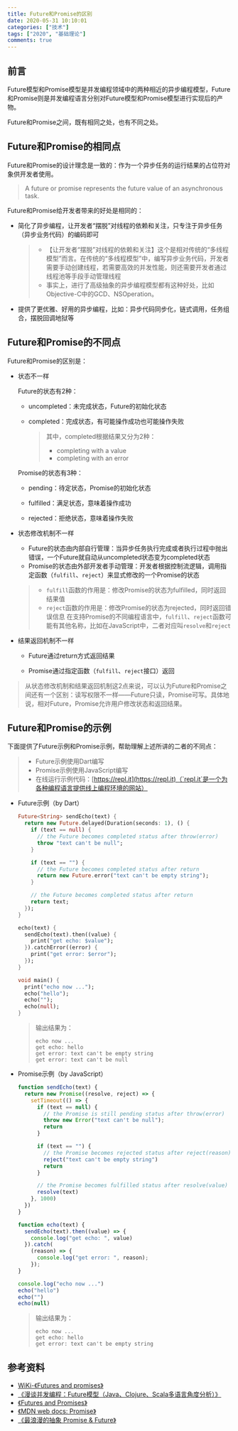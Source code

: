 ```yaml
---
title: Future和Promise的区别
date: 2020-05-31 10:10:01
categories: ["技术"]
tags: ["2020", "基础理论"]
comments: true
---
```


## 前言

Future模型和Promise模型是并发编程领域中的两种相近的异步编程模型，Future和Promise则是并发编程语言分别对Future模型和Promise模型进行实现后的产物。

Future和Promise之间，既有相同之处，也有不同之处。

<!-- more -->

## Future和Promise的相同点

Future和Promise的设计理念是一致的：作为一个异步任务的运行结果的占位符对象供开发者使用。

> A future or promise represents the future value of an asynchronous task.

Future和Promise给开发者带来的好处是相同的：

- 简化了异步编程，让开发者“摆脱”对线程的依赖和关注，只专注于异步任务（异步业务代码）的编码即可

  > - 【让开发者“摆脱”对线程的依赖和关注】这个是相对传统的“多线程模型”而言。在传统的“多线程模型”中，编写异步业务代码，开发者需要手动创建线程，若需要高效的并发性能，则还需要开发者通过线程池等手段手动管理线程
  > - 事实上，进行了高级抽象的异步编程模型都有这种好处，比如Objective-C中的GCD、NSOperation。
  
- 提供了更优雅、好用的异步编程，比如：异步代码同步化，链式调用，任务组合，摆脱回调地狱等

## Future和Promise的不同点

Future和Promise的区别是：

- 状态不一样

    Future的状态有2种：
    
    - uncompleted：未完成状态，Future的初始化状态
    - completed：完成状态，有可能操作成功也可能操作失败
      
      > 其中，completed根据结果又分为2种：
      > - completing with a value
      > - completing with an error
    
    
    
    Promise的状态有3种：
    
    - pending：待定状态，Promise的初始化状态
    
    - fulfilled：满足状态，意味着操作成功
    
    - rejected：拒绝状态，意味着操作失败
    
       
    
- 状态修改机制不一样

    - Future的状态由内部自行管理：当异步任务执行完成或者执行过程中抛出错误，一个Future就自动从uncompleted状态变为completed状态
    - Promise的状态由外部开发者手动管理：开发者根据控制流逻辑，调用指定函数（`fulfill`、`reject`）来显式修改的一个Promise的状态

    > - `fulfill`函数的作用是：修改Promise的状态为fulfilled，同时返回结果值
    > - `reject`函数的作用是：修改Promise的状态为rejected，同时返回错误信息
    > 在支持Promise的不同编程语言中，`fulfill`、`reject`函数可能有其他名称，比如在JavaScript中，二者对应叫`resolve`和`reject`

    

- 结果返回机制不一样

   - Future通过return方式返回结果
   
   - Promise通过指定函数（`fulfill`、`reject`接口）返回
   
      

> 从状态修改机制和结果返回机制这2点来说，可以认为Future和Promise之间还有一个区别：读写权限不一样——Future只读，Promise可写。具体地说，相对Future，Promise允许用户修改状态和返回结果。


## Future和Promise的示例

下面提供了Future示例和Promise示例，帮助理解上述所讲的二者的不同点：

> - Future示例使用Dart编写
> - Promise示例使用JavaScript编写
> - 在线运行示例代码：[https://repl.it](https://repl.it)（`repl.it`是一个为各种编程语言提供线上编程环境的网站）
> 

- Future示例（by Dart）

  ```dart
  Future<String> sendEcho(text) {
    return new Future.delayed(Duration(seconds: 1), () {
      if (text == null) {
        // the Future becomes completed status after throw(error)
        throw "text can't be null";
      }

      if (text == "") {
        // the Future becomes completed status after return
        return new Future.error("text can't be empty string");
      }

      // the Future becomes completed status after return
      return text;
    });
  }

  echo(text) {
    sendEcho(text).then((value) {
      print("get echo: $value");
    }).catchError((error) {
      print("get error: $error");
    });
  }

  void main() {
    print("echo now ...");
    echo("hello");
    echo("");
    echo(null);
  }
  ```
  
  > 输出结果为：
  >
  > ```
  > echo now ...
  > get echo: hello
  > get error: text can't be empty string
  > get error: text can't be null
  > ```

- Promise示例（by JavaScript）

  ```js
  function sendEcho(text) {
    return new Promise((resolve, reject) => {
      setTimeout(() => {
        if (text == null) {
          // the Promise is still pending status after throw(error)
          throw new Error("text can't be null");
          return
        }

        if (text == "") {
          // the Promise becomes rejected status after reject(reason)
          reject("text can't be empty string")
          return
        }

        // the Promise becomes fulfilled status after resolve(value)
        resolve(text)
      }, 1000)
    })
  }

  function echo(text) {
    sendEcho(text).then((value) => {
      console.log("get echo: ", value)
    }).catch(
      (reason) => {
        console.log("get error: ", reason);
      });
  }

  console.log("echo now ...")
  echo("hello")
  echo("")
  echo(null)
  ```
  
  > 输出结果为：
  >
  > ```
  > echo now ...
  > get echo: hello
  > get error: text can't be empty string
  > ```
  
## 参考资料

- [WiKi-《Futures and promises》](https://en.wikipedia.org/wiki/Futures_and_promises)
- [《漫谈并发编程：Future模型（Java、Clojure、Scala多语言角度分析）》](https://cloud.tencent.com/developer/article/1135972)
- [《Futures and Promises》](http://dist-prog-book.com/chapter/2/futures.html)
- [《MDN web docs: Promise》](https://developer.mozilla.org/zh-CN/docs/Web/JavaScript/Reference/Global_Objects/Promise)
- [《最浪漫的抽象 Promise & Future》](https://blog.makeex.com/2016/04/30/best-romantic-abstract-promise-and-future/)

